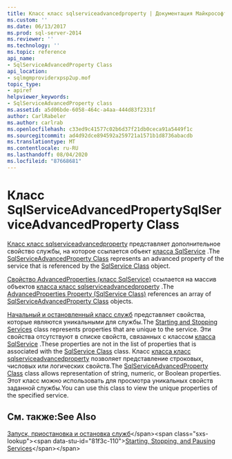 ```yaml
---
title: Класс класс sqlserviceadvancedproperty | Документация Майкрософт
ms.custom: ''
ms.date: 06/13/2017
ms.prod: sql-server-2014
ms.reviewer: ''
ms.technology: ''
ms.topic: reference
api_name:
- SqlServiceAdvancedProperty Class
api_location:
- sqlmgmproviderxpsp2up.mof
topic_type:
- apiref
helpviewer_keywords:
- SqlServiceAdvancedProperty class
ms.assetid: a5d06bde-6058-464c-a4aa-444d83f2331f
author: CarlRabeler
ms.author: carlrab
ms.openlocfilehash: c33ed9c41577c02b6d37f21db0ceca91a5449f1c
ms.sourcegitcommit: ad4d92dce894592a259721a1571b1d8736abacdb
ms.translationtype: MT
ms.contentlocale: ru-RU
ms.lasthandoff: 08/04/2020
ms.locfileid: "87668681"
---
```

# <a name="sqlserviceadvancedproperty-class"></a><span data-ttu-id="81f3c-102">Класс SqlServiceAdvancedProperty</span><span class="sxs-lookup"><span data-stu-id="81f3c-102">SqlServiceAdvancedProperty Class</span></span>
  <span data-ttu-id="81f3c-103">[Класс класс sqlserviceadvancedproperty](sqlserviceadvancedproperty-class.md) представляет дополнительное свойство службы, на которое ссылается объект [класса SqlService](../sqlservice-class/sqlservice-class.md) .</span><span class="sxs-lookup"><span data-stu-id="81f3c-103">The [SqlServiceAdvancedProperty Class](sqlserviceadvancedproperty-class.md) represents an advanced property of the service that is referenced by the [SqlService Class](../sqlservice-class/sqlservice-class.md) object.</span></span>  
  
 <span data-ttu-id="81f3c-104">[Свойство AdvancedProperties (класс SqlService)](../sqlservice-class/advancedproperties-property-sqlservice-class.md) ссылается на массив объектов [класса класс sqlserviceadvancedproperty](sqlserviceadvancedproperty-class.md) .</span><span class="sxs-lookup"><span data-stu-id="81f3c-104">The [AdvancedProperties Property (SqlService Class)](../sqlservice-class/advancedproperties-property-sqlservice-class.md) references an array of [SqlServiceAdvancedProperty Class](sqlserviceadvancedproperty-class.md) objects.</span></span>  
  
 <span data-ttu-id="81f3c-105">[Начальный и остановленный класс служб](https://technet.microsoft.com/library/ms174886\(v=sql.105\).aspx) представляет свойства, которые являются уникальными для службы.</span><span class="sxs-lookup"><span data-stu-id="81f3c-105">The [Starting and Stopping Services](https://technet.microsoft.com/library/ms174886\(v=sql.105\).aspx) class represents properties that are unique to the service.</span></span> <span data-ttu-id="81f3c-106">Эти свойства отсутствуют в списке свойств, связанных с классом [класса SqlService](https://technet.microsoft.com/library/ms186497.aspx) .</span><span class="sxs-lookup"><span data-stu-id="81f3c-106">These properties are not in the list of properties that is associated with the [SqlService Class](https://technet.microsoft.com/library/ms186497.aspx) class.</span></span> <span data-ttu-id="81f3c-107">Класс [класса класс sqlserviceadvancedproperty](https://technet.microsoft.com/library/ms182447.aspx) позволяет представление строковых, числовых или логических свойств.</span><span class="sxs-lookup"><span data-stu-id="81f3c-107">The [SqlServiceAdvancedProperty Class](https://technet.microsoft.com/library/ms182447.aspx) class allows representation of string, numeric, or Boolean properties.</span></span> <span data-ttu-id="81f3c-108">Этот класс можно использовать для просмотра уникальных свойств заданной службы.</span><span class="sxs-lookup"><span data-stu-id="81f3c-108">You can use this class to view the unique properties of the specified service.</span></span>  
  
## <a name="see-also"></a><span data-ttu-id="81f3c-109">См. также:</span><span class="sxs-lookup"><span data-stu-id="81f3c-109">See Also</span></span>  
 <span data-ttu-id="81f3c-110">[Запуск, приостановка и остановка служб](https://technet.microsoft.com/library/ms174886\(v=sql.105\).aspx)</span><span class="sxs-lookup"><span data-stu-id="81f3c-110">[Starting, Stopping, and Pausing Services](https://technet.microsoft.com/library/ms174886\(v=sql.105\).aspx)</span></span>  
  
  
